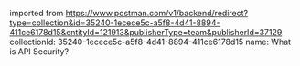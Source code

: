 imported from https://www.postman.com/v1/backend/redirect?type=collection&id=35240-1ecece5c-a5f8-4d41-8894-411ce6178d15&entityId=121913&publisherType=team&publisherId=37129
collectionId: 35240-1ecece5c-a5f8-4d41-8894-411ce6178d15
name: What is API Security?